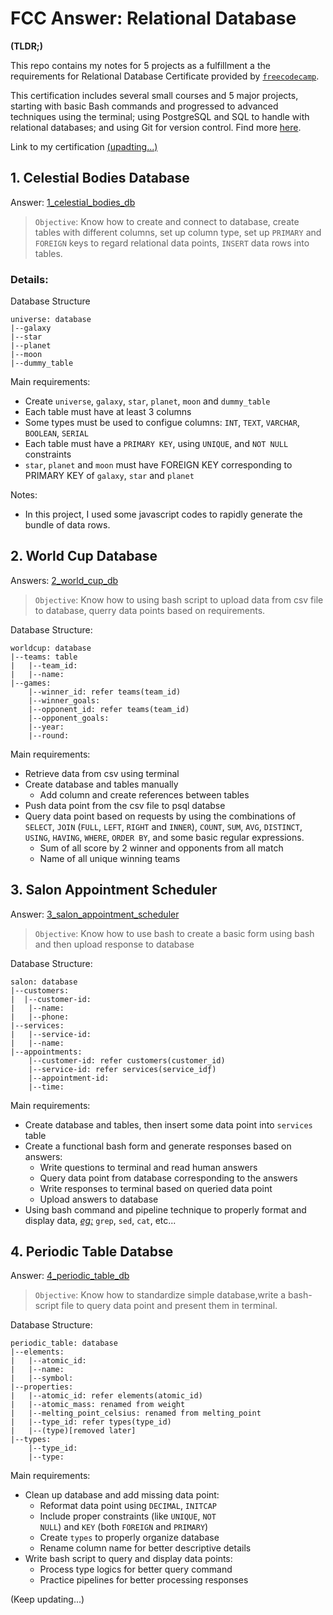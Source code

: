 # FCC Answer: Relational Database

<strong>(TLDR;)</strong>

This repo contains my notes for 5 projects as a fulfillment a the requirements for Relational Database Certificate provided by <code>[freecodecamp](https://www.freecodecamp.org)</code>.

This certification includes several small courses and 5 major projects, starting with basic Bash commands and progressed to advanced techniques using the terminal; using PostgreSQL and SQL to handle with relational databases; and using Git for version control. Find more [here](https://www.freecodecamp.org/learn/relational-database).

Link to my certification [(upadting...)]()

## 1. Celestial Bodies Database

Answer: [1_celestial_bodies_db](https://github.com/ndtrung-dev/relational-db-fcc/tree/main/1_celestial_bodies_db)

> <code>Objective</code>: Know how to create and connect to database, create tables with different columns, set up column type, set up <code>PRIMARY</code> and <code>FOREIGN</code> keys to regard relational data points, <code>INSERT</code> data rows into tables.

### Details:

Database Structure

    universe: database
    |--galaxy
    |--star
    |--planet
    |--moon
    |--dummy_table

Main requirements:

- Create <code>universe</code>, <code>galaxy</code>, <code>star</code>, <code>planet</code>, <code>moon</code> and <code>dummy_table</code>
- Each table must have at least 3 columns
- Some types must be used to configue columns: <code>INT</code>, <code>TEXT</code>, <code>VARCHAR</code>, <code>BOOLEAN</code>, <code>SERIAL</code>
- Each table must have a <code>PRIMARY KEY</code>, using <code>UNIQUE</code>, and <code>NOT NULL</code> constraints
- <code>star</code>, <code>planet</code> and <code>moon</code> must have FOREIGN KEY corresponding to PRIMARY KEY of <code>galaxy</code>, <code>star</code> and <code>planet</code>

Notes:

- In this project, I used some javascript codes to rapidly generate the bundle of data rows.

## 2. World Cup Database

Answers: [2_world_cup_db](https://github.com/ndtrung-dev/relational-db-fcc/tree/main/2_world_cup_db)

> <code>Objective</code>: Know how to using bash script to upload data from csv file to database, querry data points based on requirements.

Database Structure:

    worldcup: database
    |--teams: table
    |   |--team_id:
    |   |--name:
    |--games:
        |--winner_id: refer teams(team_id)
        |--winner_goals: 
        |--opponent_id: refer teams(team_id)
        |--opponent_goals:
        |--year:
        |--round: 

Main requirements:
- Retrieve data from csv using terminal
- Create database and tables manually
    - Add column and create references between tables
- Push data point from the csv file to psql databse
- Query data point based on requests by using the combinations of <code>SELECT</code>, <code>JOIN</code> (<code>FULL</code>, <code>LEFT</code>, <code>RIGHT</code> and <code>INNER</code>), <code>COUNT</code>, <code>SUM</code>, <code>AVG</code>, <code>DISTINCT</code>, <code>USING</code>, <code>HAVING</code>, <code>WHERE</code>, <code>ORDER BY</code>, and some basic regular expressions.
    - Sum of all score by 2 winner and opponents from all match
    - Name of all unique winning teams 

## 3. Salon Appointment Scheduler

Answer: [3_salon_appointment_scheduler](https://github.com/ndtrung-dev/relational-db-fcc/tree/main/3_salon_appointment_scheduler)

> <code>Objective</code>: Know how to use bash to create a basic form using bash and then upload response to database

Database Structure:

    salon: database
    |--customers:
    |  |--customer-id:
    |   |--name:
    |   |--phone:
    |--services:
    |   |--service-id:
    |   |--name:
    |--appointments:
        |--customer-id: refer customers(customer_id)
        |--service-id: refer services(service_idƒ)
        |--appointment-id:
        |--time:

Main requirements:
- Create database and tables, then insert some data point into <code>services</code> table
- Create a functional bash form and generate responses based on answers:
    - Write questions to terminal and read human answers
    - Query data point from database corresponding to the answers
    - Write responses to terminal based on queried data point
    - Upload answers to database
- Using bash command and pipeline technique to properly format and display data, <u>_eg:_</u> <code>grep</code>, <code>sed</code>, <code>cat</code>, etc...

## 4. Periodic Table Databse

Answer: [4_periodic_table_db](https://github.com/ndtrung-dev/relational-db-fcc/tree/main/4_periodic_table_db)

> <code>Objective</code>: Know how to standardize simple database,write a bash-script file to query data point and present them in terminal.

Database Structure:

    periodic_table: database
    |--elements:
    |   |--atomic_id:
    |   |--name:
    |   |--symbol:
    |--properties: 
    |   |--atomic_id: refer elements(atomic_id) 
    |   |--atomic_mass: renamed from weight
    |   |--melting_point_celsius: renamed from melting_point
    |   |--type_id: refer types(type_id)
    |   |--(type)[removed later]
    |--types:
        |--type_id:
        |--type:

Main requirements:
- Clean up database and add missing data point:
    - Reformat data point using <code>DECIMAL</code>, <code>INITCAP</code>
    - Include proper constraints (like <code>UNIQUE</code>, <code>NOT NULL</code>) and <code>KEY</code> (both <code>FOREIGN</code> and <code>PRIMARY</code>)
    - Create <code>types</code> to properly organize database
    - Rename column name for better descriptive details
- Write bash script to query and display data points:
    - Process type logics for better query command
    - Practice pipelines for better processing responses

(Keep updating...)
